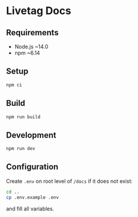 # Livetag Docs

## Requirements
- Node.js ~14.0
- npm ~6.14

## Setup
```bash
npm ci
```

## Build
```bash
npm run build
```

## Development
```bash
npm run dev
```

## Configuration
Create `.env` on root level of `/docs` if it does not exist:
```bash
cd ..
cp .env.example .env
```
and fill all variables.
